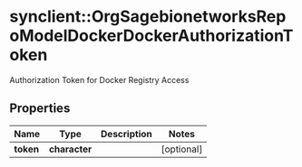 # synclient::OrgSagebionetworksRepoModelDockerDockerAuthorizationToken

Authorization Token for Docker Registry Access

## Properties
Name | Type | Description | Notes
------------ | ------------- | ------------- | -------------
**token** | **character** |  | [optional] 


